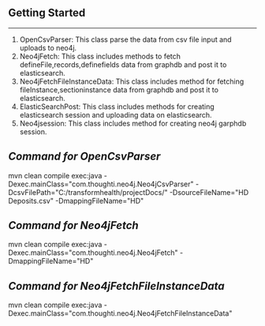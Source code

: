 ## Getting Started
--------------------

1) OpenCsvParser: This class parse the data from csv file input and uploads to neo4j.
2) Neo4jFetch: This class includes methods to fetch defineFile,records,definefields data from graphdb and post it to elasticsearch.
3) Neo4jFetchFileInstanceData: This class includes method for fetching fileInstance,sectioninstance data from graphdb and post it to elasticsearch.
4) ElasticSearchPost: This class includes methods for creating elasticsearch session and uploading data on elasticsearch. 
5) Neo4jsession: This class includes method for creating neo4j garphdb session.


*Command for OpenCsvParser* 
--------------------------------------------------
mvn clean compile exec:java -Dexec.mainClass="com.thoughti.neo4j.Neo4jCsvParser" -DcsvFilePath="C:/transformhealth/projectDocs/" -DsourceFileName="HD Deposits.csv" -DmappingFileName="HD"


*Command for Neo4jFetch*
---------------------------------------------------
mvn clean compile exec:java -Dexec.mainClass="com.thoughti.neo4j.Neo4jFetch" -DmappingFileName="HD"


*Command for Neo4jFetchFileInstanceData*
-------------------------------------------------------------------
mvn clean compile exec:java -Dexec.mainClass="com.thoughti.neo4j.Neo4jFetchFileInstanceData"


